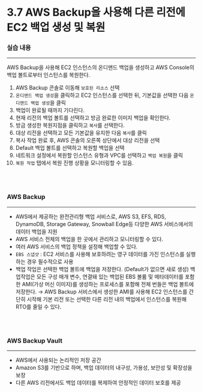 # 3.7 AWS Backup을 사용해 다른 리전에 EC2 백업 생성 및 복원

### 실습 내용

---

AWS Backup을 사용해 EC2 인스턴스의 온디맨드 백업을 생성하고 AWS Console의 백업 볼트로부터 인스턴스를 복원한다.

1. AWS Backup 콘솔로 이동해 `보호된 리소스` 선택
2. `온디맨드 백업 생성`을 클릭하고 EC2 인스턴스를 선택한 뒤, 기본값을 선택한 다음 `온디맨드 백업 생성`을 클릭
3. 백업이 완료될 때까지 기다린다.
4. 현재 리전의 백업 볼트를 선택하고 방금 완료한 이미지 백업을 확인한다.
5. 방금 생성한 복원지점을 클릭하고 `복사`를 선택한다.
6. 대상 리전을 선택하고 모든 기본값을 유지한 다음 `복사`를 클릭
7. 복사 작업 완료 후, AWS 콘솔의 오른쪽 상단에서 대상 리전을 선택
8. Default 백업 볼트를 선택하고 복원할 백업을 선택
9. 네트워크 설정에서 복원할 인스턴스 유형과 VPC를 선택하고 `백업 복원`을 클릭
10. `복원 작업` 탭에서 복원 진행 상황을 모니터링할 수 있음.

<br>
<br>

### AWS Backup

---

- AWS에서 제공하는 완전관리형 백업 서비스로, AWS S3, EFS, RDS, DynamoDB, Storage Gateway, Snowball Edge등 다양한 AWS 서비스에서의 데이터 백업을 지원
- AWS 서비스 전체의 백업을 한 곳에서 관리하고 모니터링할 수 있다.
- 여러 AWS 서비스의 백업 정책을 설정해 백업할 수 있다.
- `EBS 스냅샷` : EC2 서비스를 사용해 보호하려는 영구 데이터를 가진 인스턴스를 실행하는 경우 필수적으로 사용
- 백업 작업은 선택한 백업 볼트에 백업을 저장한다. (Default가 없으면 새로 생성) 백업작업은 모든 구성 매개 변수, 연결돼 있는 백업된 EBS 볼륨 및 메타데이터를 포함한 AMI(가상 머신 이미지)를 생성하는 프로세스를 포함해 전체 번들은 백업 볼트에 저장한다.
  → AWS Backup 서비스에서 생성한 AMI를 사용해 EC2 인스턴스를 간단히 시작해 기본 리전 또는 선택한 다른 리전 내의 백업에서 인스턴스를 복원해 RTO를 줄일 수 있다.

<br>
<br>

### AWS Backup Vault

---

- AWS에서 사용되는 논리적인 저장 공간
- Amazon S3를 기반으로 하며, 백업 데이터의 내구성, 가용성, 보안성 및 확장성을 보장
- 다른 AWS 리전에서도 백업 데이터를 복제하여 안정적인 데이터 보호를 제공
